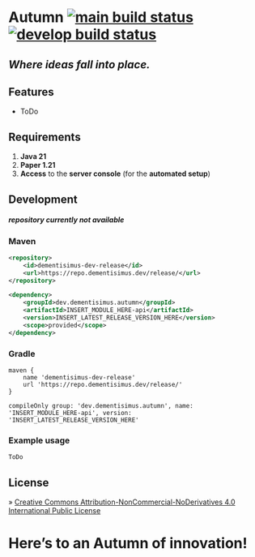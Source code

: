 # Autumn [![main build status](https://github.com/dementisimus/Autumn/actions/workflows/build.yml/badge.svg?branch=main)](https://github.com/dementisimus/Autumn) [![develop build status](https://github.com/dementisimus/Autumn/actions/workflows/build.yml/badge.svg?branch=develop)](https://github.com/dementisimus/Autumn/tree/develop)

## _Where ideas fall into place._

## **Features**

- ToDo

## **Requirements**

1. **Java 21**
2. **Paper 1.21**
3. **Access** to the **server console** (for the **automated setup**)

## **Development**

##### repository currently not available

### Maven

```xml
<repository>
    <id>dementisimus-dev-release</id>
    <url>https://repo.dementisimus.dev/release/</url>
</repository>

<dependency>
    <groupId>dev.dementisimus.autumn</groupId>
    <artifactId>INSERT_MODULE_HERE-api</artifactId>
    <version>INSERT_LATEST_RELEASE_VERSION_HERE</version>
    <scope>provided</scope>
</dependency>
```

### Gradle

```
maven {
    name 'dementisimus-dev-release'
    url 'https://repo.dementisimus.dev/release/'
}

compileOnly group: 'dev.dementisimus.autumn', name: 'INSERT_MODULE_HERE-api', version: 'INSERT_LATEST_RELEASE_VERSION_HERE'
```

### Example usage
```java
ToDo
```

## **License**

» [Creative Commons Attribution-NonCommercial-NoDerivatives 4.0 International Public License]

# **Here’s to an Autumn of innovation!**

[Creative Commons Attribution-NonCommercial-NoDerivatives 4.0 International Public License]: <https://creativecommons.org/licenses/by-nc-nd/4.0/>
